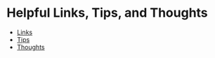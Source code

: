 # Helpful Links, Tips, and Thoughts
 - [Links](https://github.com/WizardOfArc/helpfulLinksAndTips/tree/master/links/interesting_links.md)
 - [Tips](https://github.com/WizardOfArc/helpfulLinksAndTips/tree/master/tips/helpful_tips.md)
 - [Thoughts](https://github.com/WizardOfArc/helpfulLinksAndTips/tree/master/thoughts/thoughts_and_insights.md)
